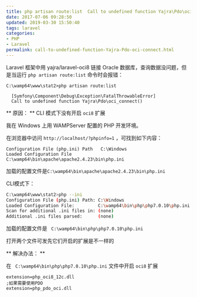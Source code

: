 ```yaml
---
title: php artisan route:list  Call to undefined function Yajra\Pdo\oci_connect()
date: 2017-07-06 09:28:50
updated: 2019-03-30 15:50:40
tags: laravel
categories: 
- PHP
- Laravel
permalink: call-to-undefined-function-Yajra-Pdo-oci-connect.html
---
```

Laravel 框架中用 yajra/laravel-oci8 链接 Oracle 数据库，查询数据没问题，但是当运行 `php artisan route:list` 命令时会报错：

```
C:\wamp64\www\stat2>php artisan route:list

  [Symfony\Component\Debug\Exception\FatalThrowableError]
  Call to undefined function Yajra\Pdo\oci_connect()

```

** 原因： ** CLI 模式下没有开启 `oci8` 扩展

我在 Windows 上用 WAMPServer 配置的 PHP 开发环境。

在浏览器中访问 `http://localhost/?phpinfo=1` ，可找到如下内容：

```
Configuration File (php.ini) Path	C:\Windows
Loaded Configuration File	C:\wamp64\bin\apache\apache2.4.23\bin\php.ini
```

加载的配置文件是`C:\wamp64\bin\apache\apache2.4.23\bin\php.ini`

CLI模式下：

```bash
C:\wamp64\www\stat2>php --ini
Configuration File (php.ini) Path: C:\Windows
Loaded Configuration File:         C:\wamp64\bin\php\php7.0.10\php.ini
Scan for additional .ini files in: (none)
Additional .ini files parsed:      (none)
```

加载的配置文件是 ` C:\wamp64\bin\php\php7.0.10\php.ini`

打开两个文件可发先它们开启的扩展是不一样的

** 解决办法： **

在 ` C:\wamp64\bin\php\php7.0.10\php.ini` 文件中开启 `oci8` 扩展

```
extension=php_oci8_12c.dll
;如果需要使用PDO
extension=php_pdo_oci.dll
```